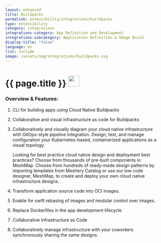 ```yaml
---
layout: enhanced
title: Buildpacks
permalink: extensibility/integrations/buildpacks
type: extensibility
category: integrations
integrations-category: App Definition and Development
integrations-subcategory: Application Definition & Image Build
display-title: "false"
language: en
list: include
image: /assets/img/integrations/buildpacks.svg
---
```


<h1>{{ page.title }} <img src="{{ page.image }}" style="width: 35px; height: 35px;" /></h1>


<!-- This needs replaced with the Category property, not the sub-category.
 #### About: CLI for building apps using Cloud Native Buildpacks -->

### Overview & Features:

1. CLI for building apps using Cloud Native Buildpacks

2. Collaborative and visual infrastructure as code for Buildpacks

4. 
    Collaboratively and visually diagram your cloud native infrastructure with GitOps-style pipeline integration. Design, test, and manage configuration your Kubernetes-based, containerized applications as a visual topology.



    Looking for best practice cloud native design and deployment best practices? Choose from thousands of pre-built components in MeshMap. Choose from hundreds of ready-made design patterns by importing templates from Meshery Catalog or use our low code designer, MeshMap, to create and deploy your own cloud native infrastructure designs.



5. Transform application source code into OCI images.

6. Enable for swift rebasing of images and modular control over images.

7. Replace Dockerfiles in the app development lifecycle.

8. Collaborative Infrastructure as Code

9. Collaboratively manage infrastructure with your coworkers synchronously sharing the same designs.

